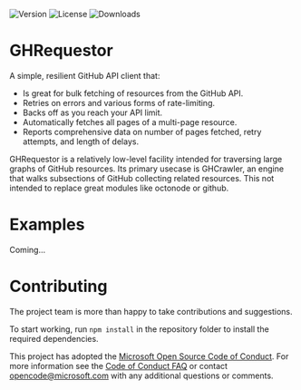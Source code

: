 ![Version](https://img.shields.io/npm/v/ghrequestor.svg)
![License](https://img.shields.io/github/license/Microsoft/ghrequestor.svg)
![Downloads](https://img.shields.io/npm/dt/ghrequestor.svg)

# GHRequestor
A simple, resilient GitHub API client that:

* Is great for bulk fetching of resources from the GitHub API.
* Retries on errors and various forms of rate-limiting.
* Backs off as you reach your API limit.
* Automatically fetches all pages of a multi-page resource.
* Reports comprehensive data on number of pages fetched, retry attempts, and length of delays.

GHRequestor is a relatively low-level facility intended for traversing large graphs of GitHub resources.
Its primary usecase is GHCrawler, an engine that walks subsections of GitHub collecting related resources.
This not intended to replace great modules like octonode or github.

# Examples

Coming...

# Contributing

The project team is more than happy to take contributions and suggestions.

To start working, run ```npm install``` in the repository folder to install the required dependencies.

This project has adopted the [Microsoft Open Source Code of Conduct](https://opensource.microsoft.com/codeofconduct/). For more information see the [Code of Conduct FAQ](https://opensource.microsoft.com/codeofconduct/faq/) or contact [opencode@microsoft.com](mailto:opencode@microsoft.com) with any additional questions or comments.
